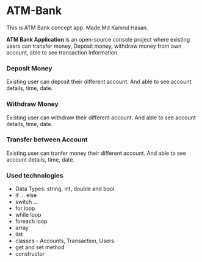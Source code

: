 # ATM-Bank
This is ATM Bank concept app. Made Md Kamrul Hasan.


**ATM Bank Application** is an open-source console project where existing users can transfer money, Deposit money, withdraw money from own account, able to see transaction information.


### Deposit Money ### 
Existing user can deposit their different account. And able to see account details, time, date.


### Withdraw Money ### 
Existing user can withdraw their different account. And able to see account details, time, date.


### Transfer between Account ### 
Existing user can tranfer money their different account. And able to see account details, time, date.

### Used technologies ###
* Data Types: string, int, double and bool. 
* if ...  else
* switch ... 
* for loop
* while loop
* foreach loop
* array
* list
* classes - Accounts, Transaction, Users.
* get and set method
* constructor
